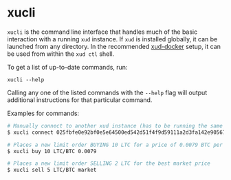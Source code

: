 # xucli

`xucli` is the command line interface that handles much of the basic interaction with a running `xud` instance. If `xud` is installed globally, it can be launched from any directory. In the recommended [xud-docker](User%20Guide.md) setup, it can be used from within the `xud ctl` shell.

To get a list of up-to-date commands, run:
```
xucli --help
```

Calling any one of the listed commands with the `--help` flag will output additional instructions for that particular command.

Examples for commands:
```bash
# Manually connect to another xud instance (has to be running the same network: simnet/testnet/mainnet)
$ xucli connect 025fbfe0e92bf0e5e64500ed542d51f4f9d59111a2d3fa142e90567ec417c4a617@xud1.exchangeunion.com:8885

# Places a new limit order BUYING 10 LTC for a price of 0.0079 BTC per LTC
$ xucli buy 10 LTC/BTC 0.0079

# Places a new limit order SELLING 2 LTC for the best market price
$ xucli sell 5 LTC/BTC market
```
